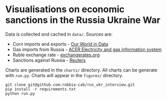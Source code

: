 # Visualisations on economic sanctions in the Russia Ukraine War

Data is collected and cached in `data/`. Sources are:

- Corn imports and exports - [Our World in Data](https://ourworldindata.org/explorers/global-food)
- Gas imports from Russia - [ACER Electricity and gas information system](https://aegis.acer.europa.eu/chest/dataitems/214/view)
- Ruble exchange rate - [exchangerates.org](https://www.exchangerates.org.uk/USD-RUB-exchange-rate-history.html)
- Sanctions against Russia -  [Reuters](https://graphics.reuters.com/UKRAINE-CRISIS/SANCTIONS/byvrjenzmve/)

Charts are generated in the `charts/` directory. All charts can be generate with `run.py`. Charts will appear in the `figures/` directory.

```
git clone git@github.com:robbie-cab/rus_ukr_interview.git
pip install -r requirements.txt
python run.py
```
